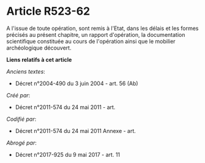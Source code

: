 # Article R523-62

A l'issue de toute opération, sont remis à l'Etat, dans les délais et les formes précisés au présent chapitre, un rapport
d'opération, la documentation scientifique constituée au cours de l'opération ainsi que le mobilier archéologique découvert.

**Liens relatifs à cet article**

_Anciens textes_:

  - Décret n°2004-490 du 3 juin 2004 - art. 56 (Ab)

_Créé par_:

  - Décret n°2011-574 du 24 mai 2011  - art.

_Codifié par_:

  - Décret n°2011-574 du 24 mai 2011 Annexe - art.

_Abrogé par_:

  - Décret n°2017-925 du 9 mai 2017 - art. 11
